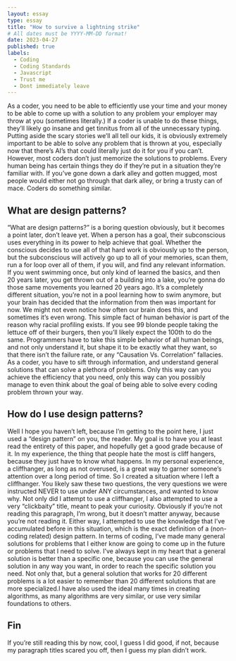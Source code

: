 ```yaml
---
layout: essay
type: essay
title: "How to survive a lightning strike"
# All dates must be YYYY-MM-DD format!
date: 2023-04-27
published: true
labels:
  - Coding
  - Coding Standards
  - Javascript
  - Trust me
  - Dont immediately leave
---
```

As a coder, you need to be able to efficiently use your time and your money to be able to come up with a solution to any problem your employer may throw at you (sometimes literally.) If a coder is unable to do these things, they’ll likely go insane and get tinnitus from all of the unnecessary typing. Putting aside the scary stories we’ll all tell our kids, it is obviously extremely important to be able to solve any problem that is thrown at you, especially now that there’s AI’s that could literally just do it for you if you can’t. However, most coders don’t just memorize the solutions to problems. Every human being has certain things they do if they’re put in a situation they’re familiar with. If you’ve gone down a dark alley and gotten mugged, most people would either not go through that dark alley, or bring a trusty can of mace. Coders do something similar.

## What are design patterns?
“What are design patterns?” is a boring question obviously, but it becomes a point later, don’t leave yet. When a person has a goal, their subconscious uses everything in its power to help achieve that goal. Whether the conscious decides to use all of that hard work is obviously up to the person, but the subconscious will actively go up to all of your memories, scan them, run a for loop over all of them, if you will, and find any relevant information. If you went swimming once, but only kind of learned the basics, and then 20 years later, you get thrown out of a building into a lake, you’re gonna do those same movements you learned 20 years ago. It’s a completely different situation, you’re not in a pool learning how to swim anymore, but your brain has decided that the information from then was important for now. We might not even notice how often our brain does this, and sometimes it’s even wrong. 
This simple fact of human behavior is part of the reason why racial profiling exists. If you see 99 blonde people taking the lettuce off of their burgers, then you’ll likely expect the 100th to do the same. Programmers have to take this simple behavior of all human beings, and not only understand it, but shape it to be exactly what they want, so that there isn’t the failure rate, or any “Causation Vs. Correlation” fallacies. As a coder, you have to sift through information, and understand general solutions that can solve a plethora of problems. Only this way can you achieve the efficiency that you need, only this way can you possibly manage to even think about the goal of being able to solve every coding problem thrown your way.

## How do I use design patterns?

Well I hope you haven’t left, because I’m getting to the point here, I just used a “design pattern” on you, the reader. My goal is to have you at least read the entirety of this paper, and hopefully get a good grade because of it. In my experience, the thing that people hate the most is cliff hangers, because they just have to know what happens. In my personal experience, a cliffhanger, as long as not overused, is a great way to garner someone’s attention over a long period of time. So I created a situation where I left a cliffhanger. You likely saw these two questions, the very questions we were instructed NEVER to use under ANY circumstances, and wanted to know why. Not only did I attempt to use a cliffhanger, I also attempted to use a very “clickbaity” title, meant to peak your curiosity. Obviously if you’re not reading this paragraph, I’m wrong, but it doesn’t matter anyway, because you’re not reading it. Either way, I attempted to use the knowledge that I’ve accumulated before in this situation, which is the exact definition of a (non-coding related) design pattern.
In terms of coding, I’ve made many general solutions for problems that I either know are going to come up in the future or problems that I need to solve. I’ve always kept in my heart that a general solution is better than a specific one, because you can use the general solution in any way you want, in order to reach the specific solution you need. Not only that, but a general solution that works for 20 different problems is a lot easier to remember than 20 different solutions that are more specialized.I have also used the ideal many times in creating algorithms, as many algorithms are very similar, or use very similar foundations to others. 

## Fin
If you’re still reading this by now, cool, I guess I did good, if not, because my paragraph titles scared you off, then I guess my plan didn’t work. 
